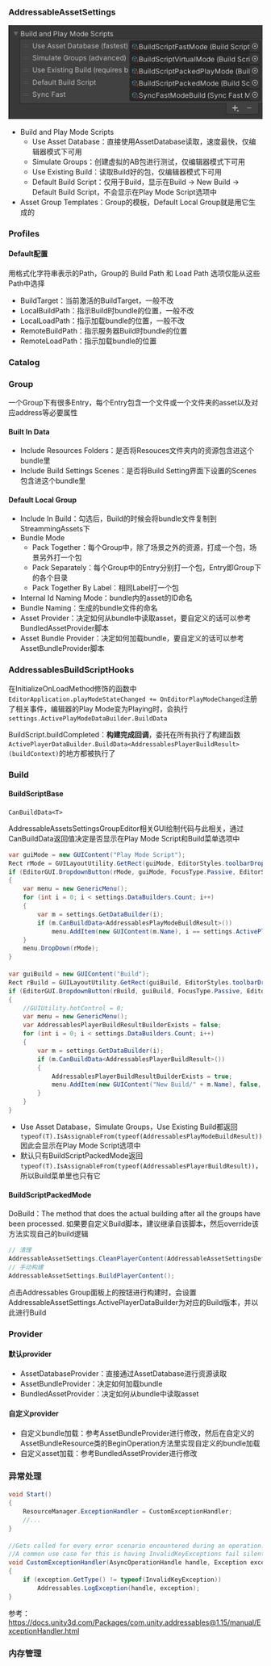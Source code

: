 ### AddressableAssetSettings

![image-20210103212133796](assets/image-20210103212133796.png)

-   Build and Play Mode Scripts
    -   Use Asset Database：直接使用AssetDatabase读取，速度最快，仅编辑器模式下可用
    -   Simulate Groups：创建虚拟的AB包进行测试，仅编辑器模式下可用
    -   Use Existing Build：读取Build好的包，仅编辑器模式下可用
    -   Default Build Script：仅用于Build，显示在Build -> New Build -> Default Build Script，不会显示在Play Mode Script选项中
-   Asset Group Templates：Group的模板，Default Local Group就是用它生成的

### Profiles

#### Default配置

用格式化字符串表示的Path，Group的 Build Path 和 Load Path 选项仅能从这些Path中选择

-   BuildTarget：当前激活的BuildTarget，一般不改
-   LocalBuildPath：指示Build时bundle的位置，一般不改
-   LocalLoadPath：指示加载bundle的位置，一般不改
-   RemoteBuildPath：指示服务器Build时bundle的位置
-   RemoteLoadPath：指示加载bundle的位置

### Catalog



### Group

一个Group下有很多Entry，每个Entry包含一个文件或一个文件夹的asset以及对应address等必要属性

#### Built In Data

-   Include Resources Folders：是否将Resouces文件夹内的资源包含进这个bundle里
-   Include Build Settings Scenes：是否将Build Setting界面下设置的Scenes包含进这个bundle里

#### Default Local Group

-   Include In Build：勾选后，Build的时候会将bundle文件复制到StreammingAssets下
-   Bundle Mode
    -   Pack Together：每个Group中，除了场景之外的资源，打成一个包，场景另外打一个包
    -   Pack Separately：每个Group中的Entry分别打一个包，Entry即Group下的各个目录
    -   Pack Together By Label：相同Label打一个包
-   Internal Id Naming Mode：bundle内的asset的ID命名
-   Bundle Naming：生成的bundle文件的命名
-   Asset Provider：决定如何从bundle中读取asset，要自定义的话可以参考BundledAssetProvider脚本
-   Asset Bundle Provider：决定如何加载bundle，要自定义的话可以参考AssetBundleProvider脚本

### AddressablesBuildScriptHooks

在InitializeOnLoadMethod修饰的函数中```EditorApplication.playModeStateChanged += OnEditorPlayModeChanged```注册了相关事件，编辑器的Play Mode变为Playing时，会执行```settings.ActivePlayModeDataBuilder.BuildData```

BuildScript.buildCompleted：**构建完成回调**，委托在所有执行了构建函数```ActivePlayerDataBuilder.BuildData<AddressablesPlayerBuildResult>(buildContext)```的地方都被执行了

### Build

#### BuildScriptBase

```CanBuildData<T>```

AddressableAssetsSettingsGroupEditor相关GUI绘制代码与此相关，通过CanBuildData返回值决定是否显示在Play Mode Script和Build菜单选项中

``` csharp
var guiMode = new GUIContent("Play Mode Script");
Rect rMode = GUILayoutUtility.GetRect(guiMode, EditorStyles.toolbarDropDown);
if (EditorGUI.DropdownButton(rMode, guiMode, FocusType.Passive, EditorStyles.toolbarDropDown))
{
    var menu = new GenericMenu();
    for (int i = 0; i < settings.DataBuilders.Count; i++)
    {
        var m = settings.GetDataBuilder(i);
        if (m.CanBuildData<AddressablesPlayModeBuildResult>())
            menu.AddItem(new GUIContent(m.Name), i == settings.ActivePlayModeDataBuilderIndex, OnSetActivePlayModeScript, i);
    }
    menu.DropDown(rMode);
}

var guiBuild = new GUIContent("Build");
Rect rBuild = GUILayoutUtility.GetRect(guiBuild, EditorStyles.toolbarDropDown);
if (EditorGUI.DropdownButton(rBuild, guiBuild, FocusType.Passive, EditorStyles.toolbarDropDown))
{
    //GUIUtility.hotControl = 0;
    var menu = new GenericMenu();
    var AddressablesPlayerBuildResultBuilderExists = false;
    for (int i = 0; i < settings.DataBuilders.Count; i++)
    {
        var m = settings.GetDataBuilder(i);
        if (m.CanBuildData<AddressablesPlayerBuildResult>())
        {
            AddressablesPlayerBuildResultBuilderExists = true;
            menu.AddItem(new GUIContent("New Build/" + m.Name), false, OnBuildScript, i);
        }
    }
}
```

-   Use Asset Database，Simulate Groups，Use Existing Build都返回```typeof(T).IsAssignableFrom(typeof(AddressablesPlayModeBuildResult))```因此会显示在Play Mode Script选项中
-   默认只有BuildScriptPackedMode返回```typeof(T).IsAssignableFrom(typeof(AddressablesPlayerBuildResult))```，所以Build菜单里也只有它

#### BuildScriptPackedMode

DoBuild：The method that does the actual building after all the groups have been processed. 如果要自定义Build脚本，建议继承自该脚本，然后override该方法实现自己的build逻辑

``` csharp
// 清理
AddressableAssetSettings.CleanPlayerContent(AddressableAssetSettingsDefaultObject.Settings.ActivePlayerDataBuilder);
// 手动构建
AddressableAssetSettings.BuildPlayerContent();
```

点击Addressables Group面板上的按钮进行构建时，会设置AddressableAssetSettings.ActivePlayerDataBuilder为对应的Build版本，并以此进行Build

### Provider

#### 默认provider

-   AssetDatabaseProvider：直接通过AssetDatabase进行资源读取
-   AssetBundleProvider：决定如何加载bundle
-   BundledAssetProvider：决定如何从bundle中读取asset

#### 自定义provider

-   自定义bundle加载：参考AssetBundleProvider进行修改，然后在自定义的AssetBundleResource类的BeginOperation方法里实现自定义的bundle加载
-   自定义asset加载：参考BundledAssetProvider进行修改

### 异常处理

``` csharp
void Start()
{
    ResourceManager.ExceptionHandler = CustomExceptionHandler;
    //...
}

//Gets called for every error scenario encountered during an operation.
//A common use case for this is having InvalidKeyExceptions fail silently when a location is missing for a given key.
void CustomExceptionHandler(AsyncOperationHandle handle, Exception exception)
{
    if (exception.GetType() != typeof(InvalidKeyException))
        Addressables.LogException(handle, exception);
}
```



参考：https://docs.unity3d.com/Packages/com.unity.addressables@1.15/manual/ExceptionHandler.html

### 内存管理

